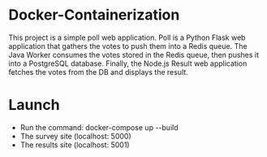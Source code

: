 # Docker-Containerization
This project is a simple poll web application.
Poll is a Python Flask web application that gathers the votes to push them into a Redis queue.
The Java Worker consumes the votes stored in the Redis queue, then pushes it into a PostgreSQL database.
Finally, the Node.js Result web application fetches the votes from the DB and displays the result.

# Launch #
- Run the command: docker-compose up --build
- The survey site (localhost: 5000)
- The results site (localhost: 5001)

